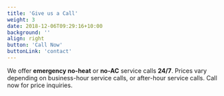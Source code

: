 ```yaml
---
title: 'Give us a Call'
weight: 3
date: 2018-12-06T09:29:16+10:00
background: ''
align: right
button: 'Call Now'
buttonLink: 'contact'
---
```


We offer **emergency no-heat** or **no-AC** service calls **24/7**. Prices vary depending on business-hour service calls, or after-hour service calls. Call now for price inquiries.
